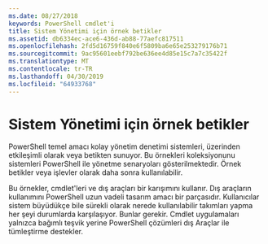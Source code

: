 ```yaml
---
ms.date: 08/27/2018
keywords: PowerShell cmdlet'i
title: Sistem Yönetimi için örnek betikler
ms.assetid: db6334ec-ace6-436d-ab88-77aefc817511
ms.openlocfilehash: 2fd5d16759f840e6f5809ba6e65e253279176b71
ms.sourcegitcommit: 9ac95601eebf792be636ee4d85e15c7a7c35422f
ms.translationtype: MT
ms.contentlocale: tr-TR
ms.lasthandoff: 04/30/2019
ms.locfileid: "64933768"
---
```

# <a name="sample-scripts-for-system-administration"></a>Sistem Yönetimi için örnek betikler

PowerShell temel amacı kolay yönetim denetimi sistemleri, üzerinden etkileşimli olarak veya betikten sunuyor. Bu örnekleri koleksiyonunu sistemleri PowerShell ile yönetme senaryoları gösterilmektedir. Örnek betikler veya işlevler olarak daha sonra kullanılabilir.

Bu örnekler, cmdlet'leri ve dış araçları bir karışımını kullanır. Dış araçların kullanımını PowerShell uzun vadeli tasarım amacı bir parçasıdır. Kullanıcılar sistem büyüdükçe bile sürekli olarak nerede kullanılabilir takımları yapma her şeyi durumlarda karşılaşıyor. Bunlar gerekir. Cmdlet uygulamaları yalnızca bağımlı teşvik yerine PowerShell çözümleri dış Araçlar ile tümleştirme destekler.